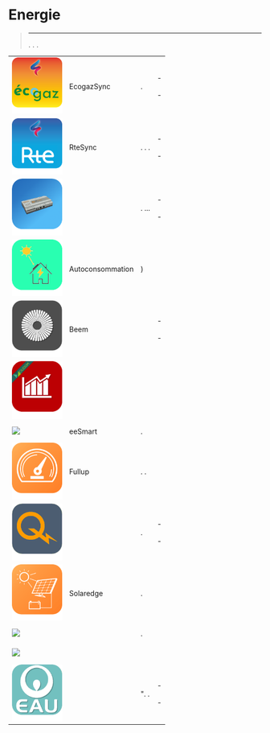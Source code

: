 
# Energie


>****
>. . .
> [](https://market.jeedom.com/index.php?v=d&p=market&type=plugin&categorie=energy) 


| | | | |
|--- | --- | --- | ---|
|<img src="EcogazSync/EcogazSync_icon.png" class="pluginLogo" width="100" />|EcogazSync|.|[](https://github.com/impulsio/EcogazSync/blob/main/docs/en_US/index.md) - [](https://github.com/impulsio/EcogazSync/blob/beta/docs/en_US/index.md)<br/>[](https://market.jeedom.com/index.php?v=d&p=market_display&id=4347)<br/>[](https://github.com/impulsio/EcogazSync/blob/main/docs/en_US/changelog.md) - [](https://github.com/impulsio/EcogazSync/blob/beta/docs/en_US/changelog.md)|
|<img src="RteSync/RteSync_icon.png" class="pluginLogo" width="100" />|RteSync|. . . [](https://github.com/impulsio/RteSync/blob/beta/docs/en_US/index.md)|[](https://github.com/impulsio/RteSync/blob/main/docs/en_US/index.md) - [](https://github.com/impulsio/RteSync/blob/beta/docs/en_US/index.md)<br/>[](https://market.jeedom.com/index.php?v=d&p=market_display&id=4338)<br/>[](https://github.com/impulsio/RteSync/blob/main/docs/en_US/changelog.md) - [](https://github.com/impulsio/RteSync/blob/beta/docs/en_US/changelog.md)|
|<img src="aps_ecu/aps_ecu_icon.png" class="pluginLogo" width="100" />||. ...|[](https://nchoiset.github.io/jeedom-plugins-doc/aps_ecu/en_US/index) - [](https://nchoiset.github.io/jeedom-plugins-doc/aps_ecu/en_US/beta/index)<br/>[](https://market.jeedom.com/index.php?v=d&p=market_display&id=4318)<br/>[](https://nchoiset.github.io/jeedom-plugins-doc/aps_ecu/en_US/changelog) - [](https://nchoiset.github.io/jeedom-plugins-doc/aps_ecu/en_US/beta/changelog)|
|<img src="autoconso/autoconso_icon.png" class="pluginLogo" width="100" />|Autoconsommation|)|[](https://bwibwi13.github.io/plugin-autoconso/fr_FR)<br/>[](https://market.jeedom.com/index.php?v=d&p=market_display&id=4322)<br/>[](https://bwibwi13.github.io/plugin-autoconso/en_US/changelog)|
|<img src="beem/beem_icon.png" class="pluginLogo" width="100" />|Beem||[](https://flobul-domotique.fr/presentation-et-documentation-du-plugin-beem-pour-jeedom/) - [](https://flobul-domotique.fr/presentation-et-documentation-du-plugin-beem-pour-jeedom/)<br/>[](https://market.jeedom.com/index.php?v=d&p=market_display&id=4337)<br/>[](https://flobul-domotique.fr/liste-des-versions-du-plugin-beem-pour-jeedom/) - [](https://flobul-domotique.fr/liste-des-versions-du-plugin-beem-pour-jeedom/)|
|<img src="conso/conso_icon.png" class="pluginLogo" width="100" />|| |[](https://mickeys27.github.io/Docs/conso/en_US/)<br/>[](https://market.jeedom.com/index.php?v=d&p=market_display&id=1805)<br/>[](https://mickeys27.github.io/Docs/conso/en_US/changelog)|
|<img src="eesmart/eesmart_icon.png" class="pluginLogo" width="100" />|eeSmart|.|[](https://caelion.github.io/jeedom-plugins-documentation/eeSmart/en_US/)<br/>[](https://market.jeedom.com/index.php?v=d&p=market_display&id=3933)<br/>[](https://caelion.github.io/jeedom-plugins-documentation/eeSmart/en_US/changelog)|
|<img src="fullup/fullup_icon.png" class="pluginLogo" width="100" />|Fullup|. .|[](https://mips2648.github.io/jeedom-plugins-docs/fullup/en_US/)<br/>[](https://market.jeedom.com/index.php?v=d&p=market_display&id=3445)<br/>[](https://mips2648.github.io/jeedom-plugins-docs/fullup/en_US/changelog)|
|<img src="hydroQuebec/hydroQuebec_icon.png" class="pluginLogo" width="100" />||.|[](http://fobsoft.github.io/jeedom-plugins-documentation/hydroQuebec/fr_FR) - [](http://fobsoft.github.io/jeedom-plugins-documentation/hydroQuebec/fr_FR)<br/>[](https://market.jeedom.com/index.php?v=d&p=market_display&id=4243)<br/>[](http://fobsoft.github.io/jeedom-plugins-documentation/hydroQuebec/en_US/changelog) - [](http://fobsoft.github.io/jeedom-plugins-documentation/hydroQuebec/en_US/changelog)|
|<img src="onduleursolaredge/onduleursolaredge_icon.png" class="pluginLogo" width="100" />|Solaredge|.|[](https://mips2648.github.io/jeedom-plugins-docs/onduleursolaredge/en_US/)<br/>[](https://market.jeedom.com/index.php?v=d&p=market_display&id=3440)<br/>[](https://mips2648.github.io/jeedom-plugins-docs/onduleursolaredge/en_US/changelog)|
|<img src="prosommateur/prosommateur_icon.png" class="pluginLogo" width="100" />||. |[](http://mika-nt28.github.io/Documentations/prosommateur/fr_FR)<br/>[](https://market.jeedom.com/index.php?v=d&p=market_display&id=3829)<br/>[](https://mika-nt28.github.io/Documentations/prosommateur/en_US/changelog)|
|<img src="suiviCO2/suiviCO2_icon.png" class="pluginLogo" width="100" />|||[](https://agp42.github.io/suiviCO2/fr_FR)<br/>[](https://market.jeedom.com/index.php?v=d&p=market_display&id=3929)<br/>[](https://agp42.github.io/suiviCO2/en_US/changelog)|
|<img src="veoliapro/veoliapro_icon.png" class="pluginLogo" width="100" />||". .|[](https://thanaus.github.io/jeedom_docs/plugins/veoliapro/en_US/) - [](https://thanaus.github.io/jeedom_docs/plugins/veoliapro/en_US/)<br/>[](https://market.jeedom.com/index.php?v=d&p=market_display&id=4331)<br/>[](https://thanaus.github.io/jeedom_docs/plugins/veoliapro/en_US/changelog) - [](https://thanaus.github.io/jeedom_docs/plugins/veoliapro/en_US/changelog)|
